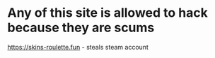 # Any of this site is allowed to hack because they are scums

https://skins-roulette.fun - steals steam account
